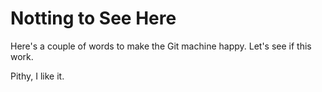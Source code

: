 # Notting to See Here

Here's a couple of words to make the Git machine happy. Let's see if this work.

Pithy, I like it.
